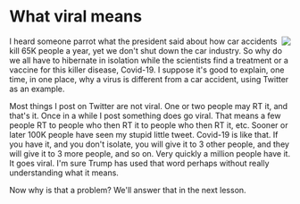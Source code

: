 # What viral means
<img src="http://scripting.com/images/2020/03/28/budgie.png" border="0" align="right">I heard someone parrot what the president said about how car accidents kill 65K people a year, yet we don't shut down the car industry. So why do we all have to hibernate in isolation while the scientists find a treatment or a vaccine for this killer disease, Covid-19. I suppose it's good to explain, one time, in one place, why a virus is different from a car accident, using Twitter as an example. 

Most things I post on Twitter are not viral. One or two people may RT it, and that's it. Once in a while I post something does go viral. That means a few people RT to people who then RT it to people who then RT it, etc. Sooner or later 100K people have seen my stupid little tweet. Covid-19 is like that. If you have it, and you don't isolate, you will give it to 3 other people, and they will give it to 3 more people, and so on. Very quickly a million people have it. It goes viral. I'm sure Trump has used that word perhaps without really understanding what it means. 

Now why is that a problem? We'll answer that in the next lesson. 

